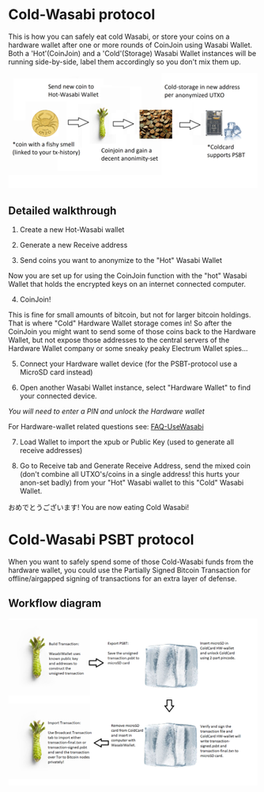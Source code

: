 # Cold-Wasabi protocol

This is how you can safely eat cold Wasabi, or store your coins on a hardware wallet after one or more rounds of CoinJoin using Wasabi Wallet.
Both a 'Hot'(CoinJoin) and a 'Cold'(Storage) Wasabi Wallet instances will be running side-by-side, label them accordingly so you don't mix them up.

![](/docs/.vuepress/public/ColdWasabi1.png)

## Detailed walkthrough

1. Create a new Hot-Wasabi wallet

2. Generate a new Receive address

3. Send coins you want to anonymize to the "Hot" Wasabi Wallet

Now you are set up for using the CoinJoin function with the "hot" Wasabi Wallet that holds the encrypted keys on an internet connected computer.

4. CoinJoin!

This is fine for small amounts of bitcoin, but not for larger bitcoin holdings.
That is where "Cold" Hardware Wallet storage comes in!
So after the CoinJoin you might want to send some of those coins back to the Hardware Wallet, but not expose those addresses to the central servers of the Hardware Wallet company or some sneaky peaky Electrum Wallet spies...

5. Connect your Hardware wallet device (for the PSBT-protocol use a MicroSD card instead) 

6. Open another Wasabi Wallet instance, select "Hardware Wallet" to find your connected device.

*You will need to enter a PIN and unlock the Hardware wallet*

For Hardware-wallet related questions see: [FAQ-UseWasabi](/docs/FAQ/FAQ-UseWasabi.md#hardware-wallet)

7. Load Wallet to import the xpub or Public Key (used to generate all receive addresses)

8. Go to Receive tab and Generate Receive Address, send the mixed coin (don't combine all UTXO's/coins in a single address! 
this hurts your anon-set badly) from your "Hot" Wasabi wallet to this "Cold" Wasabi Wallet.

おめでとうございます!
You are now eating Cold Wasabi!

# Cold-Wasabi PSBT protocol
When you want to safely spend some of those Cold-Wasabi funds from the hardware wallet, you could use the Partially Signed Bitcoin Transaction for offline/airgapped signing of transactions for an extra layer of defense.

## Workflow diagram
![](/docs/.vuepress/public/ColdWasabi2.png)
